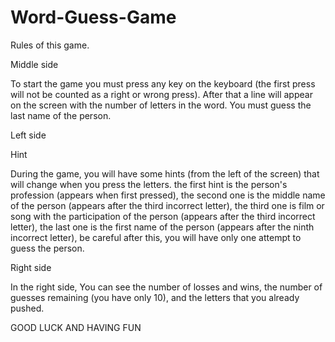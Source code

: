# Word-Guess-Game

Rules of this game.

Middle side

To start the game you must press any key on the keyboard (the first press will not be counted as a right or wrong press). After that a line will appear on the screen with the number of letters in the word.
You must guess the last name of the person.

Left side

Hint

During the game, you will have some hints (from the left of the screen) that will change when you press the letters. the first hint is the person's profession (appears when first pressed), the second one is the middle name of the person (appears after the third incorrect letter), the third one is film or song with the participation of the person (appears after the third incorrect letter), the last one is the first name of the person (appears after the ninth incorrect letter), be careful after this, you will have only one attempt to guess the person.

Right side

In the right side, You can see the number of losses and wins, the number of guesses remaining (you have only 10), and the letters that you already pushed.

GOOD LUCK AND HAVING FUN
